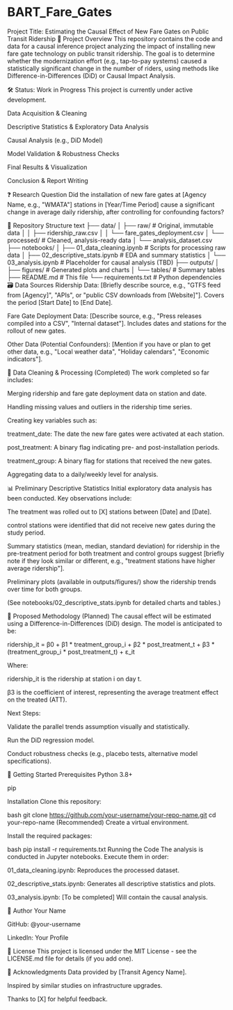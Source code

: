 # BART_Fare_Gates

Project Title: Estimating the Causal Effect of New Fare Gates on Public Transit Ridership
📖 Project Overview
This repository contains the code and data for a causal inference project analyzing the impact of installing new fare gate technology on public transit ridership. The goal is to determine whether the modernization effort (e.g., tap-to-pay systems) caused a statistically significant change in the number of riders, using methods like Difference-in-Differences (DiD) or Causal Impact Analysis.

🛠️ Status: Work in Progress
This project is currently under active development.

Data Acquisition & Cleaning

Descriptive Statistics & Exploratory Data Analysis

Causal Analysis (e.g., DiD Model)

Model Validation & Robustness Checks

Final Results & Visualization

Conclusion & Report Writing

❓ Research Question
Did the installation of new fare gates at [Agency Name, e.g., "WMATA"] stations in [Year/Time Period] cause a significant change in average daily ridership, after controlling for confounding factors?

📁 Repository Structure
text
├── data/
│   ├── raw/                   # Original, immutable data
│   │   ├── ridership_raw.csv
│   │   └── fare_gates_deployment.csv
│   └── processed/             # Cleaned, analysis-ready data
│       └── analysis_dataset.csv
├── notebooks/
│   ├── 01_data_cleaning.ipynb  # Scripts for processing raw data
│   ├── 02_descriptive_stats.ipynb # EDA and summary statistics
│   └── 03_analysis.ipynb      # Placeholder for causal analysis (TBD)
├── outputs/
│   ├── figures/               # Generated plots and charts
│   └── tables/                # Summary tables
├── README.md                  # This file
└── requirements.txt           # Python dependencies
🗃️ Data Sources
Ridership Data: [Briefly describe source, e.g., "GTFS feed from [Agency]", "APIs", or "public CSV downloads from [Website]"]. Covers the period [Start Date] to [End Date].

Fare Gate Deployment Data: [Describe source, e.g., "Press releases compiled into a CSV", "Internal dataset"]. Includes dates and stations for the rollout of new gates.

Other Data (Potential Confounders): [Mention if you have or plan to get other data, e.g., "Local weather data", "Holiday calendars", "Economic indicators"].

🧹 Data Cleaning & Processing (Completed)
The work completed so far includes:

Merging ridership and fare gate deployment data on station and date.

Handling missing values and outliers in the ridership time series.

Creating key variables such as:

treatment_date: The date the new fare gates were activated at each station.

post_treatment: A binary flag indicating pre- and post-installation periods.

treatment_group: A binary flag for stations that received the new gates.

Aggregating data to a daily/weekly level for analysis.

📊 Preliminary Descriptive Statistics
Initial exploratory data analysis has been conducted. Key observations include:

The treatment was rolled out to [X] stations between [Date] and [Date].

control stations were identified that did not receive new gates during the study period.

Summary statistics (mean, median, standard deviation) for ridership in the pre-treatment period for both treatment and control groups suggest [briefly note if they look similar or different, e.g., "treatment stations have higher average ridership"].

Preliminary plots (available in outputs/figures/) show the ridership trends over time for both groups.

(See notebooks/02_descriptive_stats.ipynb for detailed charts and tables.)

🔬 Proposed Methodology (Planned)
The causal effect will be estimated using a Difference-in-Differences (DiD) design. The model is anticipated to be:

ridership_it = β0 + β1 * treatment_group_i + β2 * post_treatment_t + β3 * (treatment_group_i * post_treatment_t) + ε_it

Where:

ridership_it is the ridership at station i on day t.

β3 is the coefficient of interest, representing the average treatment effect on the treated (ATT).

Next Steps:

Validate the parallel trends assumption visually and statistically.

Run the DiD regression model.

Conduct robustness checks (e.g., placebo tests, alternative model specifications).

🚀 Getting Started
Prerequisites
Python 3.8+

pip

Installation
Clone this repository:

bash
git clone https://github.com/your-username/your-repo-name.git
cd your-repo-name
(Recommended) Create a virtual environment.

Install the required packages:

bash
pip install -r requirements.txt
Running the Code
The analysis is conducted in Jupyter notebooks. Execute them in order:

01_data_cleaning.ipynb: Reproduces the processed dataset.

02_descriptive_stats.ipynb: Generates all descriptive statistics and plots.

03_analysis.ipynb: [To be completed] Will contain the causal analysis.

👤 Author
Your Name

GitHub: @your-username

LinkedIn: Your Profile

📜 License
This project is licensed under the MIT License - see the LICENSE.md file for details (if you add one).

🙏 Acknowledgments
Data provided by [Transit Agency Name].

Inspired by similar studies on infrastructure upgrades.

Thanks to [X] for helpful feedback.

